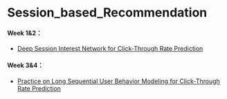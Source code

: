 # Session_based_Recommendation
#### Week 1&2：

- [Deep Session Interest Network for Click-Through Rate Prediction](https://arxiv.org/abs/1905.06482)

#### Week 3&4：
- [Practice on Long Sequential User Behavior Modeling for Click-Through Rate Prediction](https://arxiv.org/abs/1905.09248)
